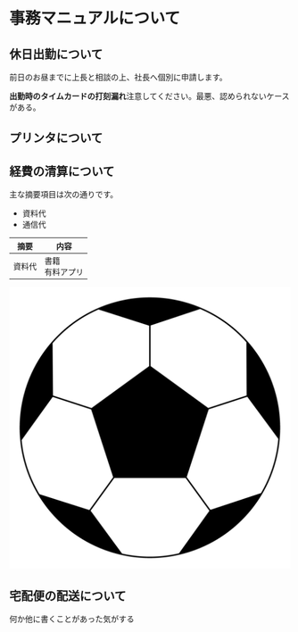 # 事務マニュアルについて
## 休日出勤について
前日のお昼までに上長と相談の上、社長へ個別に申請します。

**出勤時のタイムカードの打刻漏れ**注意してください。最悪、認められないケースがある。
## プリンタについて
## 経費の清算について
主な摘要項目は次の通りです。
- 資料代
- 通信代

| 摘要 |内容
|--|--
| 資料代|書籍<br>有料アプリ

![サッカーボール](img/one_price.png)
## 宅配便の配送について
何か他に書くことがあった気がする